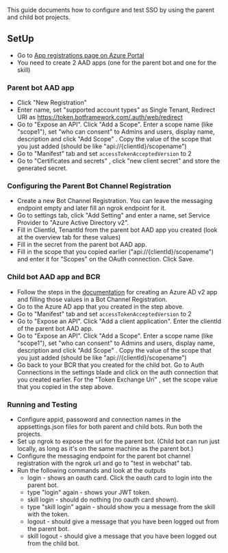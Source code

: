 This guide documents how to configure and test SSO by using the parent and child bot projects.
## SetUp
- Go to [App registrations page on Azure Portal](https://ms.portal.azure.com/#blade/Microsoft_AAD_IAM/ActiveDirectoryMenuBlade/RegisteredApps)
- You need to create 2 AAD apps (one for the parent bot and one for the skill)
### Parent bot AAD app
- Click "New Registration"
- Enter name, set "supported account types" as Single Tenant, Redirect URI as https://token.botframework.com/.auth/web/redirect
- Go to "Expose an API". Click "Add a Scope". Enter a scope name (like "scope1"), set "who can consent" to Admins and users, display name, description and click "Add Scope" . Copy the value of the scope that you just added (should be like "api://{clientId}/scopename")
- Go to "Manifest" tab and set `accessTokenAcceptedVersion` to 2
- Go to "Certificates and secrets" , click "new client secret" and store the generated secret.

### Configuring the Parent Bot Channel Registration
- Create a new Bot Channel Registration. You can leave the messaging endpoint empty and later fill an ngrok endpoint for it.
- Go to settings tab, click "Add Setting" and enter a name, set Service Provider to "Azure Active Directory v2".
- Fill in ClientId, TenantId from the parent bot AAD app you created (look at the overview tab for these values)
- Fill in the secret from the parent bot AAD app.
- Fill in the scope that you copied earlier ("api://{clientId}/scopename") and enter it for "Scopes" on the OAuth connection. Click Save.

### Child bot AAD app and BCR
- Follow the steps in the [documentation](https://docs.microsoft.com/en-us/azure/bot-service/bot-builder-authentication?view=azure-bot-service-4.0&tabs=csharp) for creating an Azure AD v2 app and filling those values in a Bot Channel Registration.
- Go to the Azure AD app that you created in the step above.
- Go to "Manifest" tab and set `accessTokenAcceptedVersion` to 2
- Go to "Expose an API". Click "Add a client application". Enter the clientId of the parent bot AAD app.
- Go to "Expose an API". Click "Add a Scope". Enter a scope name (like "scope1"), set "who can consent" to Admins and users, display name, description and click "Add Scope" . Copy the value of the scope that you just added (should be like "api://{clientId}/scopename")
- Go back to your BCR that you created for the child bot. Go to Auth Connections in the settings blade and click on the auth connection that you created earlier. For the "Token Exchange Uri" , set the scope value that you copied in the step above.

### Running and Testing
- Configure appid, passoword and connection names in the appsettings.json files for both parent and child bots. Run both the projects.
- Set up ngrok to expose the url for the parent bot. (Child bot can run just locally, as long as it's on the same machine as the parent bot.)
- Configure the messaging endpoint for the parent bot channel registration with the ngrok url and go to "test in webchat" tab.
- Run the following commands and look at the outputs
    - login - shows an oauth card. Click the oauth card to login into the parent bot.
    - type "login" again - shows your JWT token.
    - skill login - should do nothing (no oauth card shown).
    - type "skill login" again - should show you a message from the skill with the token.
    - logout - should give a message that you have been logged out from the parent bot.
    - skill logout - should give a message that you have been logged out from the child bot.
